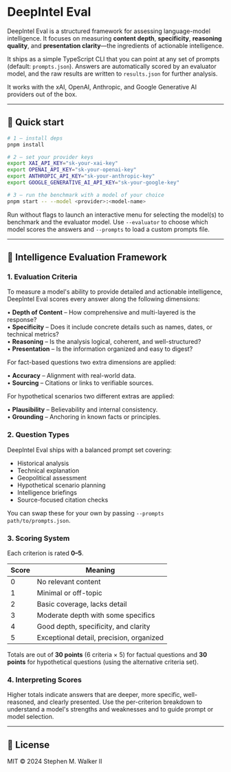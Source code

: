 # DeepIntel Eval

DeepIntel Eval is a structured framework for assessing language-model intelligence. It focuses on measuring **content depth**, **specificity**, **reasoning quality**, and **presentation clarity**—the ingredients of actionable intelligence.

It ships as a simple TypeScript CLI that you can point at any set of prompts (default: `prompts.json`). Answers are automatically scored by an evaluator model, and the raw results are written to `results.json` for further analysis.

It works with the xAI, OpenAI, Anthropic, and Google Generative AI providers out of the box.


---

## 🚀 Quick start

```bash
# 1 – install deps
pnpm install

# 2 – set your provider keys
export XAI_API_KEY="sk-your-xai-key"
export OPENAI_API_KEY="sk-your-openai-key"
export ANTHROPIC_API_KEY="sk-your-anthropic-key"
export GOOGLE_GENERATIVE_AI_API_KEY="sk-your-google-key"

# 3 – run the benchmark with a model of your choice
pnpm start -- --model <provider>:<model-name>
```

Run without flags to launch an interactive menu for selecting the model(s) to benchmark and the evaluator model. Use `--evaluator` to choose which model scores the answers and `--prompts` to load a custom prompts file.

---

## 🧠 Intelligence Evaluation Framework

### 1. Evaluation Criteria

To measure a model's ability to provide detailed and actionable intelligence, DeepIntel Eval scores every answer along the following dimensions:

• **Depth of Content** – How comprehensive and multi-layered is the response?  
• **Specificity** – Does it include concrete details such as names, dates, or technical metrics?  
• **Reasoning** – Is the analysis logical, coherent, and well-structured?  
• **Presentation** – Is the information organized and easy to digest?

For fact-based questions two extra dimensions are applied:

• **Accuracy** – Alignment with real-world data.  
• **Sourcing** – Citations or links to verifiable sources.

For hypothetical scenarios two different extras are applied:

• **Plausibility** – Believability and internal consistency.  
• **Grounding** – Anchoring in known facts or principles.

### 2. Question Types

DeepIntel Eval ships with a balanced prompt set covering:

- Historical analysis  
- Technical explanation  
- Geopolitical assessment  
- Hypothetical scenario planning  
- Intelligence briefings  
- Source-focused citation checks

You can swap these for your own by passing `--prompts path/to/prompts.json`.

### 3. Scoring System

Each criterion is rated **0–5**.

| Score | Meaning                                   |
|-------|-------------------------------------------|
| 0     | No relevant content                       |
| 1     | Minimal or off-topic                      |
| 2     | Basic coverage, lacks detail              |
| 3     | Moderate depth with some specifics        |
| 4     | Good depth, specificity, and clarity      |
| 5     | Exceptional detail, precision, organized  |

Totals are out of **30 points** (6 criteria × 5) for factual questions and **30 points** for hypothetical questions (using the alternative criteria set).

### 4. Interpreting Scores

Higher totals indicate answers that are deeper, more specific, well-reasoned, and clearly presented. Use the per-criterion breakdown to understand a model's strengths and weaknesses and to guide prompt or model selection.

---

## 📄 License

MIT © 2024 Stephen M. Walker II
